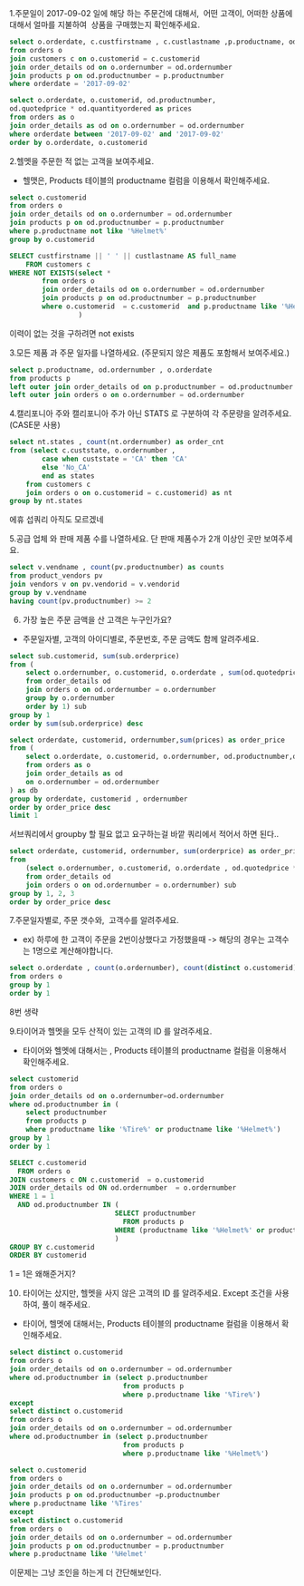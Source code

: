 1.주문일이 2017-09-02 일에 해당 하는 주문건에 대해서,  어떤 고객이, 어떠한 상품에 대해서 얼마를 지불하여  상품을 구매했는지 확인해주세요.

```sql
select o.orderdate, c.custfirstname , c.custlastname ,p.productname, od.quotedprice * od.quantityordered as prices 
from orders o
join customers c on o.customerid = c.customerid
join order_details od on o.ordernumber = od.ordernumber
join products p on od.productnumber = p.productnumber 
where orderdate = '2017-09-02'
```
```sql
select o.orderdate, o.customerid, od.productnumber,
od.quotedprice * od.quantityordered as prices
from orders as o
join order_details as od on o.ordernumber = od.ordernumber
where orderdate between '2017-09-02' and '2017-09-02'
order by o.orderdate, o.customerid
```

2.헬멧을 주문한 적 없는 고객을 보여주세요.

- 헬맷은, Products 테이블의 productname 컬럼을 이용해서 확인해주세요.

```sql
select o.customerid 
from orders o 
join order_details od on o.ordernumber = od.ordernumber
join products p on od.productnumber = p.productnumber 
where p.productname not like '%Helmet%'
group by o.customerid
```
```sql
SELECT custfirstname || ' ' || custlastname AS full_name
	FROM customers c
WHERE NOT EXISTS(select *
		from orders o 
		join order_details od on o.ordernumber = od.ordernumber
		join products p on od.productnumber = p.productnumber 
		where o.customerid  = c.customerid  and p.productname like '%Helmet%'
                 )
```
이력이 없는 것을 구하려면 not exists

3.모든 제품 과 주문 일자를 나열하세요. (주문되지 않은 제품도 포함해서 보여주세요.)

```sql
select p.productname, od.ordernumber , o.orderdate 
from products p
left outer join order_details od on p.productnumber = od.productnumber 
left outer join orders o on o.ordernumber = od.ordernumber 
```

4.캘리포니아 주와 캘리포니아 주가 아닌 STATS 로 구분하여 각 주문량을 알려주세요. (CASE문 사용)

```sql
select nt.states , count(nt.ordernumber) as order_cnt
from (select c.custstate, o.ordernumber , 
		case when custstate = 'CA' then 'CA'
		else 'No_CA' 
		end as states
	from customers c
	join orders o on o.customerid = c.customerid) as nt
group by nt.states

```
에휴 섭쿼리 아직도 모르겠네

5.공급 업체 와 판매 제품 수를 나열하세요. 단 판매 제품수가 2개 이상인 곳만 보여주세요.

```sql
select v.vendname , count(pv.productnumber) as counts
from product_vendors pv 
join vendors v on pv.vendorid = v.vendorid 
group by v.vendname
having count(pv.productnumber) >= 2
```

6. 가장 높은 주문 금액을 산 고객은 누구인가요?
- 주문일자별, 고객의 아이디별로, 주문번호, 주문 금액도 함께 알려주세요.

```sql
select sub.customerid, sum(sub.orderprice)
from (
	select o.ordernumber, o.customerid, o.orderdate , sum(od.quotedprice * od.quantityordered) as orderprice
	from order_details od 
	join orders o on od.ordernumber = o.ordernumber
	group by o.ordernumber 
	order by 1) sub
group by 1
order by sum(sub.orderprice) desc 
```

```sql
select orderdate, customerid, ordernumber,sum(prices) as order_price
from (
	select o.orderdate, o.customerid, o.ordernumber, od.productnumber,od.quotedprice * od.quantityordered as prices
	from orders as o
	join order_details as od 
	on o.ordernumber = od.ordernumber	
) as db
group by orderdate, customerid , ordernumber
order by order_price desc
limit 1
```

서브쿼리에서 groupby 할 필요 없고 요구하는걸 바깥 쿼리에서 적어서 하면 된다..

```sql
select orderdate, customerid, ordernumber, sum(orderprice) as order_price
from 
	(select o.ordernumber, o.customerid, o.orderdate , od.quotedprice * od.quantityordered as orderprice
	from order_details od 
	join orders o on od.ordernumber = o.ordernumber) sub
group by 1, 2, 3
order by order_price desc 
```


7.주문일자별로, 주문 갯수와,  고객수를 알려주세요.

- ex) 하루에 한 고객이 주문을 2번이상했다고 가정했을때 -> 해당의 경우는 고객수는 1명으로 계산해야합니다.

```sql
select o.orderdate , count(o.ordernumber), count(distinct o.customerid) 
from orders o 
group by 1
order by 1

```

8번 생략

9.타이어과 헬멧을 모두 산적이 있는 고객의 ID 를 알려주세요.

- 타이어와 헬멧에 대해서는 , Products 테이블의 productname 컬럼을 이용해서 확인해주세요.

```sql
select customerid
from orders o 
join order_details od on o.ordernumber=od.ordernumber 
where od.productnumber in (
	select productnumber 
	from products p 
	where productname like '%Tire%' or productname like '%Helmet%')
group by 1
order by 1
```

```sql
SELECT c.customerid
  FROM orders o
JOIN customers c ON c.customerid  = o.customerid 
JOIN order_details od ON od.ordernumber  = o.ordernumber  
WHERE 1 = 1
  AND od.productnumber IN (
                          SELECT productnumber
                            FROM products p 
                          WHERE (productname like '%Helmet%' or productname like '%Tires%')
                          )
GROUP BY c.customerid
ORDER BY customerid
```
1 = 1은 왜해준거지?


10. 타이어는 샀지만, 헬멧을 사지 않은 고객의 ID 를 알려주세요. Except 조건을 사용하여, 풀이 해주세요.
- 타이어, 헬멧에 대해서는, Products 테이블의 productname 컬럼을 이용해서 확인해주세요.

```sql
select distinct o.customerid
from orders o 
join order_details od on o.ordernumber = od.ordernumber 
where od.productnumber in (select p.productnumber
							from products p 
							where p.productname like '%Tire%')
except 
select distinct o.customerid
from orders o 
join order_details od on o.ordernumber = od.ordernumber 
where od.productnumber in (select p.productnumber
							from products p 
							where p.productname like '%Helmet%')

```

```sql
select o.customerid
from orders o
join order_details od on o.ordernumber = od.ordernumber
join products p on od.productnumber =p.productnumber
where p.productname like '%Tires'
except
select distinct o.customerid
from orders o
join order_details od on o.ordernumber = od.ordernumber
join products p on od.productnumber = p.productnumber
where p.productname like '%Helmet'
```

이문제는 그냥 조인을 하는게 더 간단해보인다.



